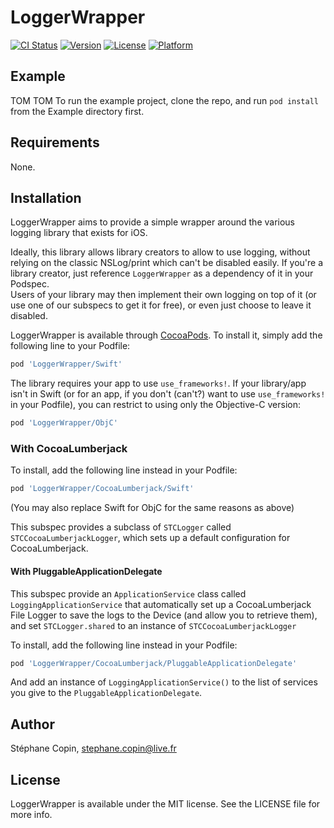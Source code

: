 # LoggerWrapper

[![CI Status](https://www.bitrise.io/app/d46117a0546c3b90/status.svg?token=l82ufBXVKw111pmLbSAjDg&branch=master)](https://www.bitrise.io/app/d46117a0546c3b90)
[![Version](https://img.shields.io/cocoapods/v/LoggerWrapper.svg?style=flat)](http://cocoapods.org/pods/LoggerWrapper)
[![License](https://img.shields.io/cocoapods/l/LoggerWrapper.svg?style=flat)](http://cocoapods.org/pods/LoggerWrapper)
[![Platform](https://img.shields.io/cocoapods/p/LoggerWrapper.svg?style=flat)](http://cocoapods.org/pods/LoggerWrapper)

## Example

TOM TOM To run the example project, clone the repo, and run `pod install` from the Example directory first.

## Requirements

None.

## Installation

LoggerWrapper aims to provide a simple wrapper around the various logging library that exists for iOS.

Ideally, this library allows library creators to allow to use logging, without relying on the classic NSLog/print which can't be disabled easily.
If you're a library creator, just reference `LoggerWrapper` as a dependency of it in your Podspec.  
Users of your library may then implement their own logging on top of it (or use one of our subspecs to get it for free), or even just choose to leave it disabled.

LoggerWrapper is available through [CocoaPods](http://cocoapods.org). To install it, simply add the following line to your Podfile:

```ruby
pod 'LoggerWrapper/Swift'
```

The library requires your app to use `use_frameworks!`. If your library/app isn't in Swift (or for an app, if you don't (can't?) want to use `use_frameworks!` in your Podfile), you can restrict to using only the Objective-C version:

```ruby
pod 'LoggerWrapper/ObjC'
```

### With CocoaLumberjack

To install, add the following line instead in your Podfile:

```ruby
pod 'LoggerWrapper/CocoaLumberjack/Swift'
```

(You may also replace Swift for ObjC for the same reasons as above)

This subspec provides a subclass of `STCLogger` called `STCCocoaLumberjackLogger`, which sets up a default configuration for CocoaLumberjack.

#### With PluggableApplicationDelegate

This subspec provide an `ApplicationService` class called `LoggingApplicationService` that automatically set up a CocoaLumberjack File Logger to save the logs to the Device (and allow you to retrieve them), and set `STCLogger.shared` to an instance of `STCCocoaLumberjackLogger` 

To install, add the following line instead in your Podfile:

```ruby
pod 'LoggerWrapper/CocoaLumberjack/PluggableApplicationDelegate'
```

And add an instance of `LoggingApplicationService()` to the list of services you give to the `PluggableApplicationDelegate`.

## Author

Stéphane Copin, stephane.copin@live.fr

## License

LoggerWrapper is available under the MIT license. See the LICENSE file for more info.
